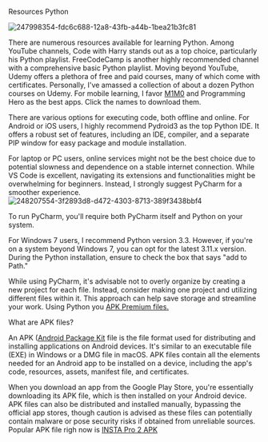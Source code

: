 Resources Python

![247998354-fdc6c688-12a8-43fb-a44b-1bea21b3fc81](https://github.com/modyhubcom/modyhub/assets/154414965/2d02da7e-dc01-46bd-b327-e818c6b4a11f)


There are numerous resources available for learning Python. Among YouTube channels, Code with Harry stands out as a top choice, particularly his Python playlist. FreeCodeCamp is another highly recommended channel with a comprehensive basic Python playlist. Moving beyond YouTube, Udemy offers a plethora of free and paid courses, many of which come with certificates. Personally, I've amassed a collection of about a dozen Python courses on Udemy. For mobile learning, I favor [M1M0](https://modyhub.com/mimo-learn-coding-apk/) and Programming Hero as the best apps. Click the names to download them.

There are various options for executing code, both offline and online. For Android or iOS users, I highly recommend Pydroid3 as the top Python IDE. It offers a robust set of features, including an IDE, compiler, and a separate PIP window for easy package and module installation.

For laptop or PC users, online services might not be the best choice due to potential slowness and dependence on a stable internet connection. While VS Code is excellent, navigating its extensions and functionalities might be overwhelming for beginners. Instead, I strongly suggest PyCharm for a smoother experience.
![248207554-3f2893d8-d472-4303-8713-389f3438bbf4](https://github.com/modyhubcom/modyhub/assets/154414965/2194368f-fbfd-48c6-8dcb-c77cdaca43d0)

To run PyCharm, you'll require both PyCharm itself and Python on your system.

For Windows 7 users, I recommend Python version 3.3. However, if you're on a system beyond Windows 7, you can opt for the latest 3.11.x version. During the Python installation, ensure to check the box that says "add to Path."

While using PyCharm, it's advisable not to overly organize by creating a new project for each file. Instead, consider making one project and utilizing different files within it. This approach can help save storage and streamline your work. Using Python you [APK Premium files.](https://modyhub.com/)

What are APK files?

An APK ([Android Package Kit](https://proapk.store/) file is the file format used for distributing and installing applications on Android devices. It's similar to an executable file (EXE) in Windows or a DMG file in macOS. APK files contain all the elements needed for an Android app to be installed on a device, including the app's code, resources, assets, manifest file, and certificates.

When you download an app from the Google Play Store, you're essentially downloading its APK file, which is then installed on your Android device. APK files can also be distributed and installed manually, bypassing the official app stores, though caution is advised as these files can potentially contain malware or pose security risks if obtained from unreliable sources. Popular APK file righ now is [INSTA Pro 2 APK](https://proapk.store/insta-pro-2-apk/)
